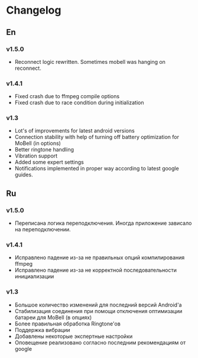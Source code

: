# Changelog

## En

### v1.5.0
* Reconnect logic rewritten. Sometimes mobell was hanging on reconnect.

### v1.4.1
* Fixed crash due to ffmpeg compile options
* Fixed crash due to race condition during initialization

### v1.3
* Lot's of improvements for latest android versions
* Connection stability with help of turning off battery optimization for MoBell (in options)
* Better ringtone handling
* Vibration support
* Added some expert settings
* Notifications implemented in proper way according to latest google guides.

## Ru

### v1.5.0
* Переписана логика переподключения. Иногда приложение зависало на переподключении.

### v1.4.1

* Исправлено падение из-за не правильных опций компилирования ffmpeg
* Исправлено падение из-за не корректной последовательности инициализации

### v1.3

* Большое количество изменений для последний версий Android'а
* Стабилизация соединения при помощи отключения оптимизации батареи для MoBell (в опциях)
* Более правильная обработка Ringtone'ов
* Поддержка вибрации
* Добавлены некоторые экспертные настройки
* Оповещение реализовано согласно последним рекомендациям от google
